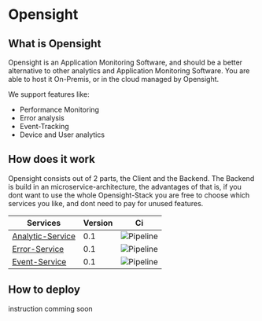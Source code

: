 # Opensight

## What is Opensight
Opensight is an Application Monitoring Software, and should be a better alternative to other analytics and Application Monitoring Software. You are able to host it On-Premis, or in the cloud managed by Opensight.

We support features like: 

- Performance Monitoring
- Error analysis
- Event-Tracking
- Device and User analytics

## How does it work
Opensight consists out of 2 parts, the Client and the Backend. The Backend is build in an microservice-architecture, the advantages of that is, if you dont want to use the whole Opensight-Stack you are free to choose which services you like, and dont need to pay for unused features.


| Services          | Version  | Ci  |
|-|-|-|
|[Analytic-Service](https://github.com/MichaelProjects/opensight/tree/master/analytics_api) | 0.1      |![Pipeline](https://github.com/MichaelProjects/opensight/actions/workflows/anayltics.yml/badge.svg)
|[Error-Service](https://github.com/MichaelProjects/opensight/tree/master/error_api)      | 0.1      |![Pipeline](https://github.com/MichaelProjects/opensight/actions/workflows/error.yml/badge.svg) |
|[Event-Service](https://github.com/MichaelProjects/opensight/tree/master/event_api)      | 0.1      |![Pipeline](https://github.com/MichaelProjects/opensight/actions/workflows/event.yaml/badge.svg)  |

## How to deploy
instruction comming soon

